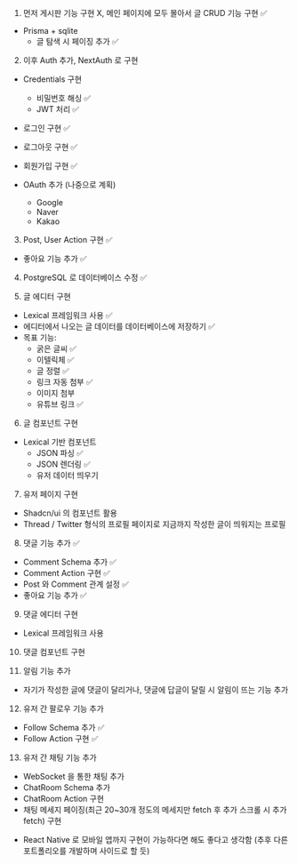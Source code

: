 1. 먼저 게시판 기능 구현 X, 메인 페이지에 모두 몰아서 글 CRUD 기능 구현 ✅
- Prisma + sqlite
  - 글 탐색 시 페이징 추가 ✅

2. 이후 Auth 추가, NextAuth 로 구현
- Credentials 구현
  - 비밀번호 해싱 ✅
  - JWT 처리 ✅

- 로그인 구현 ✅
- 로그아웃 구현 ✅
- 회원가입 구현 ✅

- OAuth 추가 (나중으로 계획)
  - Google
  - Naver
  - Kakao

3. Post, User Action 구현 ✅
  - 좋아요 기능 추가 ✅

4. PostgreSQL 로 데이터베이스 수정 ✅

5. 글 에디터 구현
  - Lexical 프레임워크 사용 ✅
  - 에디터에서 나오는 글 데이터를 데이터베이스에 저장하기 ✅
  - 목표 기능:
    - 굵은 글씨 ✅
    - 이텔릭체 ✅
    - 글 정렬 ✅
    - 링크 자동 첨부 ✅
    - 이미지 첨부
    - 유튜브 링크 ✅

6. 글 컴포넌트 구현
  - Lexical 기반 컴포넌트
    - JSON 파싱 ✅
    - JSON 렌더링 ✅
    - 유저 데이터 띄우기
 
7. 유저 페이지 구현
  - Shadcn/ui 의 컴포넌트 활용
  - Thread / Twitter 형식의 프로필 페이지로 지금까지 작성한 글이 띄워지는 프로필

8. 댓글 기능 추가 ✅
  - Comment Schema 추가 ✅
  - Comment Action 구현 ✅
  - Post 와 Comment 관계 설정 ✅
  - 좋아요 기능 추가 ✅

9. 댓글 에디터 구현
  - Lexical 프레임워크 사용

10. 댓글 컴포넌트 구현

11. 알림 기능 추가
  - 자기가 작성한 글에 댓글이 달리거나, 댓글에 답글이 달릴 시 알림이 뜨는 기능 추가

12. 유저 간 팔로우 기능 추가
  - Follow Schema 추가 ✅
  - Follow Action 구현 ✅

13. 유저 간 채팅 기능 추가
  - WebSocket 을 통한 채팅 추가
  - ChatRoom Schema 추가
  - ChatRoom Action 구현
  - 채팅 메세지 페이징(최근 20~30개 정도의 메세지만 fetch 후 추가 스크롤 시 추가 fetch) 구현

+ React Native 로 모바일 앱까지 구현이 가능하다면 해도 좋다고 생각함 (추후 다른 포트폴리오를 개발하며 사이드로 할 듯)
